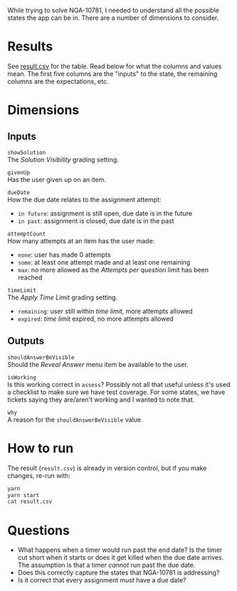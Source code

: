 While trying to solve NGA-10781, I needed to understand all the possible states
the app can be in. There are a number of dimensions to consider.

# Results
See [result.csv](./result.csv) for the table. Read below for what the columns
and values mean. The first five columns are the "inputs" to the state, the
remaining columns are the expectations, etc.

# Dimensions

## Inputs

`showSolution`\
The *Solution Visibility* grading setting.

`givenUp`\
Has the user given up on an item.

`dueDate`\
How the due date relates to the assignment attempt:
- `in future`: assignment is still open, due date is in the future
- `in past`: assignment is closed, due date is in the past

`attemptCount`\
How many attempts at an item has the user made:
- `none`: user has made 0 attempts
- `some`: at least one attempt made and at least one remaining
- `max`: no more allowed as the *Attempts per question* limit has been reached

`timeLimit`\
The *Apply Time Limit* grading setting.
- `remaining`: user still within *time limit*, more attempts allowed
- `expired`: *time limit* expired, no more attempts allowed

## Outputs

`shouldAnswerBeVisible`\
Should the *Reveal Answer* menu item be available to the user.

`isWorking`\
Is this working correct in `assess`? Possibly not all that useful unless it's
used a checklist to make sure we have test coverage. For some states, we have
tickets saying they are/aren't working and I wanted to note that.

`why`\
A reason for the `shouldAnswerBeVisible` value.

# How to run
The result (`result.csv`) is already in version control, but if you make
changes, re-run with:

```bash
yarn
yarn start
cat result.csv
```

# Questions
- What happens when a timer would run past the end date? Is the timer cut short
  when it starts or does it get killed when the due date arrives. The
  assumption is that a timer *cannot* run past the due date.
- Does this correctly capture the states that NGA-10781 is addressing?
- Is it correct that every assignment *must* have a due date?
